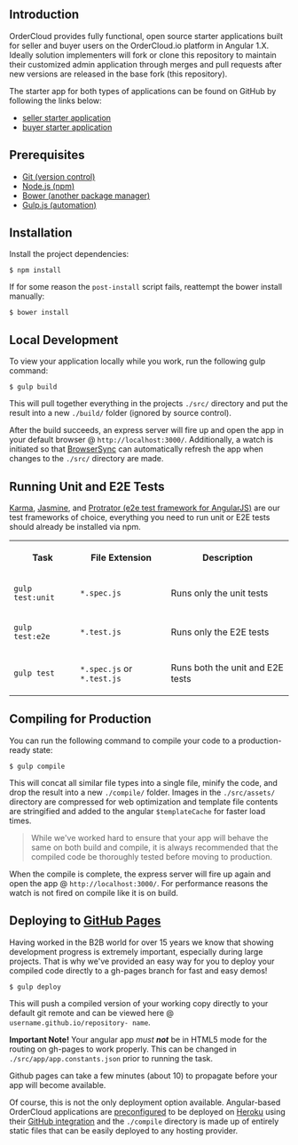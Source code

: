 

## Introduction

OrderCloud provides fully functional, open source starter applications built
for seller and buyer users on the OrderCloud.io platform in Angular 1.X.
Ideally solution implementers will fork or clone this repository to maintain
their customized admin application through merges and pull requests after new
versions are released in the base fork (this repository).

The starter app for both types of applications can be found on GitHub by
following the links below:

  * [seller starter application](https://github.com/ordercloud-api/angular-seller)
  * [buyer starter application](https://github.com/ordercloud-api/angular-buyer)

## Prerequisites

  * [Git (version control)](https://git-scm.com/)
  * [Node.js (npm)](http://nodejs.org/)
  * [Bower (another package manager)](https://bower.io/#install-bower)
  * [Gulp.js (automation)](http://gulpjs.com/)

## Installation

Install the project dependencies:

    
    
    $ npm install

If for some reason the `post-install` script fails, reattempt the bower
install manually:

    
    
    $ bower install

## Local Development

To view your application locally while you work, run the following gulp
command:

    
    
    $ gulp build

This will pull together everything in the projects `./src/` directory and put
the result into a new `./build/` folder (ignored by source control).

After the build succeeds, an express server will fire up and open the app in
your default browser @ `http://localhost:3000/`. Additionally, a watch is
initiated so that [BrowserSync](https://browsersync.io/) can automatically
refresh the app when changes to the `./src/` directory are made.

## Running Unit and E2E Tests

[Karma](https://karma-runner.github.io/1.0/index.html),
[Jasmine](https://jasmine.github.io/), and [Protrator (e2e test framework for
AngularJS)](http://www.protractortest.org/#/) are our test frameworks of
choice, everything you need to run unit or E2E tests should already be
installed via npm.  
  
<table>  
<tr>  
<th>

Task

</th>  
<th>

File Extension

</th>  
<th>

Description

</th> </tr>  
<tr>  
<td>

`gulp test:unit`

</td>  
<td>

`*.spec.js`

</td>  
<td>

Runs only the unit tests

</td> </tr>  
<tr>  
<td>

`gulp test:e2e`

</td>  
<td>

`*.test.js`

</td>  
<td>

Runs only the E2E tests

</td> </tr>  
<tr>  
<td>

`gulp test`

</td>  
<td>

`*.spec.js` or `*.test.js`

</td>  
<td>

Runs both the unit and E2E tests

</td> </tr> </table>

## Compiling for Production

You can run the following command to compile your code to a production-ready
state:

    
    
    $ gulp compile

This will concat all similar file types into a single file, minify the code,
and drop the result into a new `./compile/` folder. Images in the
`./src/assets/` directory are compressed for web optimization and template
file contents are stringified and added to the angular `$templateCache` for
faster load times.

> While we've worked hard to ensure that your app will behave the same on both
build and compile, it is always recommended that the compiled code be
thoroughly tested before moving to production.

When the compile is complete, the express server will fire up again and open
the app @ `http://localhost:3000/`. For performance reasons the watch is not
fired on compile like it is on build.

## Deploying to [GitHub Pages](https://pages.github.com/)

Having worked in the B2B world for over 15 years we know that showing
development progress is extremely important, especially during large projects.
That is why we've provided an easy way for you to deploy your compiled code
directly to a gh-pages branch for fast and easy demos!

    
    
    $ gulp deploy

This will push a compiled version of your working copy directly to your
default git remote and can be viewed here @ `username.github.io/repository-
name`.

**Important Note!** Your angular app _must **not**_ be in HTML5 mode for the
routing on gh-pages to work properly. This can be changed in
`./src/app/app.constants.json` prior to running the task.

Github pages can take a few minutes (about 10) to propagate before your app
will become available.

Of course, this is not the only deployment option available. Angular-based
OrderCloud applications are
[preconfigured](https://devcenter.heroku.com/categories/nodejs) to be deployed
on [Heroku](https://www.heroku.com/) using their [GitHub
integration](https://devcenter.heroku.com/articles/github-integration) and the
`./compile` directory is made up of entirely static files that can be easily
deployed to any hosting provider.

